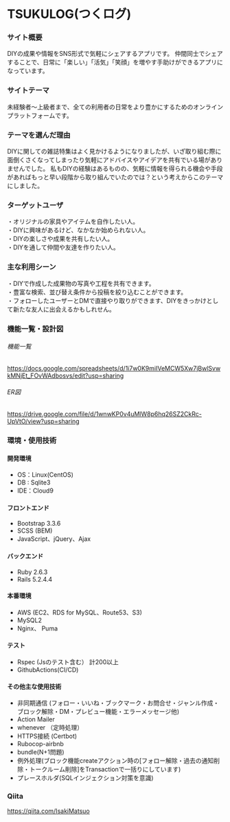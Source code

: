 # TSUKULOG(つくログ)

### サイト概要
DIYの成果や情報をSNS形式で気軽にシェアするアプリです。
仲間同士でシェアすることで、日常に「楽しい」「活気」「笑顔」を増やす手助けができるアプリになっています。

### サイトテーマ
未経験者～上級者まで、全ての利用者の日常をより豊かにするためのオンラインプラットフォームです。

### テーマを選んだ理由
DIYに関しての雑誌特集はよく見かけるようになりましたが、いざ取り組む際に面倒くさくなってしまったり気軽にアドバイスやアイデアを共有でいる場がありませんでした。
私もDIYの経験はあるものの、気軽に情報を得られる機会や手段があればもっと早い段階から取り組んでいたのでは？という考えからこのテーマにしました。

### ターゲットユーザ
・オリジナルの家具やアイテムを自作したい人。<br>
・DIYに興味があるけど、なかなか始められない人。<br>
・DIYの楽しさや成果を共有したい人。<br>
・DIYを通して仲間や友達を作りたい人。

### 主な利用シーン
・DIYで作成した成果物の写真や工程を共有できます。<br>
・豊富な検索、並び替え条件から投稿を絞り込むことができます。<br>
・フォローしたユーザーとDMで直接やり取りができます、DIYをきっかけとして新たな友人に出会えるかもしれせん。

### 機能一覧・設計図
###### 機能一覧
 https://docs.google.com/spreadsheets/d/1i7w0K9miIVeMCW5Xw7jBwlSvwkMNjEt_FOvWAdbosvs/edit?usp=sharing
###### ER図
 https://drive.google.com/file/d/1wnwKP0v4uMlW8p6hq26SZ2CkRc-UpVtO/view?usp=sharing

### 環境・使用技術
#### 開発環境
- OS：Linux(CentOS)
- DB : Sqlite3
- IDE：Cloud9
#### フロントエンド
- Bootstrap 3.3.6
- SCSS (BEM)
- JavaScript、jQuery、Ajax
#### バックエンド
- Ruby 2.6.3
- Rails 5.2.4.4
#### 本番環境
- AWS (EC2、RDS for MySQL、Route53、S3)
- MySQL2
- Nginx、 Puma
#### テスト
- Rspec (Jsのテスト含む） 計200以上
- GithubActions(CI/CD)
#### その他主な使用技術
- 非同期通信 (フォロー・いいね・ブックマーク・お問合せ・ジャンル作成・ブロック解除・DM・プレビュー機能・エラーメッセージ他)
- Action Mailer
- whenever （定時処理）
- HTTPS接続 (Certbot)
- Rubocop-airbnb
- bundle(N+1問題)
- 例外処理(ブロック機能createアクション時の[フォロー解除・過去の通知削除・トークルーム削除]をTransactionで一括りにしています)
- プレースホルダ(SQLインジェクション対策を意識)

### Qiita
https://qiita.com/IsakiMatsuo